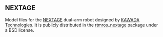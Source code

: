 ## NEXTAGE

Model files for the [NEXTAGE](http://nextage.kawada.jp/en/) dual-arm robot designed by
[KAWADA Technologies](http://www.kawada.jp/). It is publicly
distributed in the [rtmros_nextage](https://github.com/tork-a/rtmros_nextage)
package under a BSD license.

